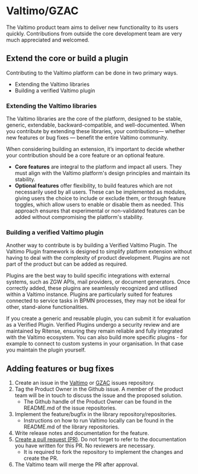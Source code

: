 # Valtimo/GZAC

The Valtimo product team aims to deliver new functionality to its users quickly. Contributions from outside the core development team are very much appreciated and welcomed.

## Extend the core or build a plugin

Contributing to the Valtimo platform can be done in two primary ways.

* Extending the Valtimo libraries
* Building a verified Valtimo plugin

### Extending the Valtimo libraries

The Valtimo libraries are the core of the platform, designed to be stable, generic, extendable, backward-compatible, and well-documented. When you contribute by extending these libraries, your contributions— whether new features or bug fixes — benefit the entire Valtimo community.

When considering building an extension, it’s important to decide whether your contribution should be a core feature or an optional feature.

* **Core features** are integral to the platform and impact all users. They must align with the Valtimo platform's design principles and maintain its stability.
* **Optional features** offer flexibility, to build features which are not necessarily used by all users. These can be implemented as modules, giving users the choice to include or exclude them, or through feature toggles, which allow users to enable or disable them as needed. This approach ensures that experimental or non-validated features can be added without compromising the platform's stability.

### Building a verified Valtimo plugin

Another way to contribute is by building a Verified Valtimo Plugin. The Valtimo Plugin framework is designed to simplify platform extension without having to deal with the complexity of product development. Plugins are not part of the product but can be added as required.

Plugins are the best way to build specific integrations with external systems, such as ZGW APIs, mail providers, or document generators. Once correctly added, these plugins are seamlessly recognized and utilised within a Valtimo instance. Plugins are particularly suited for features connected to service tasks in BPMN processes, they may not be ideal for other, stand-alone functionalities.

If you create a generic and reusable plugin, you can submit it for evaluation as a Verified Plugin. Verified Plugins undergo a security review and are maintained by Ritense, ensuring they remain reliable and fully integrated with the Valtimo ecosystem. You can also build more specific plugins - for example to connect to custom systems in your organisation. In that case you maintain the plugin yourself.

## Adding features or bug fixes

1. Create an issue in the [Valtimo](https://github.com/valtimo-platform/valtimo-issues) or [GZAC](https://github.com/generiekzaakafhandelcomponent/gzac-issues) issues repository.
2. Tag the Product Owner in the Github issue. A member of the product team will be in touch to discuss the issue and the proposed solution.
   * The Github handle of the Product Owner can be found in the README.md of the issue repositories.
3. Implement the feature/bugfix in the library repository/repositories.
   * Instructions on how to run Valtimo locally can be found in the README.md of the library repositories.
4. Write release notes and documentation for the feature.
5. [Create a pull request (PR)](https://docs.github.com/en/pull-requests/collaborating-with-pull-requests/proposing-changes-to-your-work-with-pull-requests/creating-a-pull-request). Do not forget to refer to the documentation you have written for this PR. No reviewers are necessary.
   * It is required to fork the repository to implement the changes and create the PR.
6. The Valtimo team will merge the PR after approval.
